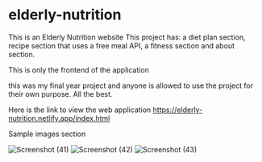 # elderly-nutrition
This is an Elderly Nutrition website
This project has:
a diet plan section,
recipe section that uses a free meal API,
a fitness section and
about section.

This is only the frontend of the application

this was my final year project and anyone is allowed to use the project for their own purpose.
All the best.

Here is the link to view the web application https://elderly-nutrition.netlify.app/index.html

Sample images section

![Screenshot (41)](https://user-images.githubusercontent.com/66677739/232045237-bab8416c-8783-4216-87bb-ddd936585927.png)
![Screenshot (42)](https://user-images.githubusercontent.com/66677739/232045332-a8b7f620-13e5-4656-8dec-631f8c7fd362.png)
![Screenshot (43)](https://user-images.githubusercontent.com/66677739/232045371-f9ad70f8-e635-4451-96a3-de2cf757255d.png)
